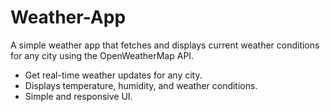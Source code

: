 # Weather-App
A simple weather app that fetches and displays current weather conditions for any city using the OpenWeatherMap API.

- Get real-time weather updates for any city.
- Displays temperature, humidity, and weather conditions.
- Simple and responsive UI.
